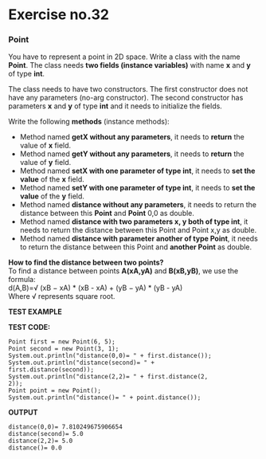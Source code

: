 # Exercise no.32
### Point

You have to represent a point in 2D space. Write a class with the name **Point**. The class needs **two fields (instance variables)** with name **x** and **y** of type **int**.

The class needs to have two constructors. The first constructor does not have any parameters (no-arg constructor). The second constructor has parameters **x** and **y** of type **int** and it needs to initialize the fields.

Write the following **methods** (instance methods):
- Method named **getX without any parameters**, it needs to **return** the value of **x** field.
- Method named **getY without any parameters**, it needs to **return** the value of **y** field.
- Method named **setX with one parameter of type int**, it needs to **set the value** of the **x** field.
- Method named **setY with one parameter of type int**, it needs to **set the value** of the **y** field.
- Method named **distance without any parameters**, it needs to return the distance between this **Point** and **Point** 0,0 as double.
- Method named **distance with two parameters x, y both of type int**, it needs to return the distance between this Point and Point x,y as double.
- Method named **distance with parameter another of type Point**, it needs to return the distance between this Point and **another Point** as double.

**How to find the distance between two points?**  
To find a distance between points **A(xA,yA)** and **B(xB,yB)**, we use the formula:  
d(A,B)=√ (xB − xA) * (xB - xA) + (yB − yA) * (yB - yA)   
Where √ represents square root.

**TEST EXAMPLE**

**TEST CODE:**
```
Point first = new Point(6, 5);
Point second = new Point(3, 1);
System.out.println("distance(0,0)= " + first.distance());
System.out.println("distance(second)= " +
first.distance(second));
System.out.println("distance(2,2)= " + first.distance(2,
2));
Point point = new Point();
System.out.println("distance()= " + point.distance());
```
**OUTPUT**
```
distance(0,0)= 7.810249675906654
distance(second)= 5.0
distance(2,2)= 5.0
distance()= 0.0
```